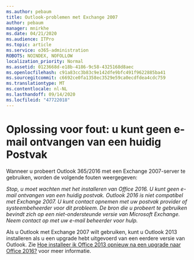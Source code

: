 ```yaml
---
ms.author: pebaum
title: Outlook-problemen met Exchange 2007
author: pebaum
manager: mnirkhe
ms.date: 04/21/2020
ms.audience: ITPro
ms.topic: article
ms.service: o365-administration
ROBOTS: NOINDEX, NOFOLLOW
localization_priority: Normal
ms.assetid: 0123668d-e18b-4186-9c58-4325168d8aec
ms.openlocfilehash: c91a83cc3b83c9e142dfe9bfc491f9622885ba41
ms.sourcegitcommit: c6692ce0fa1358ec3529e59ca0ecdfdea4cdc759
ms.translationtype: MT
ms.contentlocale: nl-NL
ms.lasthandoff: 09/14/2020
ms.locfileid: "47722018"
---
```

# <a name="solution-for-error-you-wont-be-able-to-receive-mail-from-a-current-mailbox"></a>Oplossing voor fout: u kunt geen e-mail ontvangen van een huidig Postvak
Wanneer u probeert Outlook 365/2016 met een Exchange 2007-server te gebruiken, worden de volgende fouten weergegeven:

*Stop, u moet wachten met het installeren van Office 2016. U kunt geen e-mail ontvangen van een huidig postvak. Outlook 2016 is niet compatibel met Exchange 2007. U kunt contact opnemen met uw postvak provider of systeembeheerder voor dit probleem. De bron die u probeert te gebruiken bevindt zich op een niet-ondersteunde versie van Microsoft Exchange. Neem contact op met uw e-mail beheerder voor hulp.*

Als u Outlook met Exchange 2007 wilt gebruiken, kunt u Outlook 2013 installeren als u een upgrade hebt uitgevoerd van een eerdere versie van Outlook. Zie [Hoe installeer ik Office 2013 opnieuw na een upgrade naar Office 2016?](https://support.office.com/article/a6ca92f4-cbb4-4609-9fdb-f8d3dd6812f3) voor meer informatie.